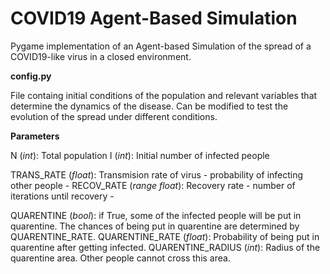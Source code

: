 # COVID19 Agent-Based Simulation

Pygame implementation of an Agent-based Simulation of the spread of a COVID19-like virus in a closed environment.

**config.py**

File containg initial conditions of the population and relevant variables that determine the dynamics of the disease.
Can be modified to test the evolution of the spread under different conditions. 

**Parameters**

  N (*int*): Total population
  I (*int*): Initial number of infected people

  TRANS_RATE (*float*): Transmision rate of virus - probability of infecting other people -
  RECOV_RATE (*range float*): Recovery rate - number of iterations until recovery -

  QUARENTINE (*bool*): if True, some of the infected people will be put in quarentine. The chances of being put in quarentine are determined by QUARENTINE_RATE.
  QUARENTINE_RATE (*float*): Probability of being put in quarentine after getting infected.
  QUARENTINE_RADIUS (*int*): Radius of the quarentine area. Other people cannot cross this area. 
